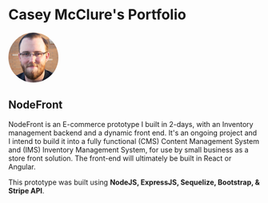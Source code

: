 # Casey McClure's Portfolio

<img style="height: 100px; width: 100px; border-radius: 100%;" src="images/casey-mcclure.jpg"/>

## NodeFront

NodeFront is an E-commerce prototype I built in 2-days, with an Inventory management backend and 
a dynamic front end. It's an ongoing project and I intend to build it into a fully functional (CMS) 
Content Management System and (IMS) Inventory Management System, for use by small business as a store
front solution. The front-end will ultimately be built in React or Angular. 

This prototype was built using **NodeJS, ExpressJS, Sequelize, Bootstrap, & Stripe API**. 
